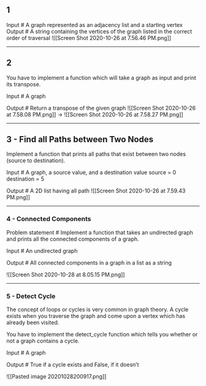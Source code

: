 ## 1 

Input #
A graph represented as an adjacency list and a starting vertex
Output #
A string containing the vertices of the graph listed in the correct order of traversal
![[Screen Shot 2020-10-26 at 7.56.46 PM.png]]


---

## 2 

	
You have to implement a function which will take a graph as input and print its transpose.

Input #
A graph

Output #
Return a transpose of the given graph
![[Screen Shot 2020-10-26 at 7.58.08 PM.png]] -> ![[Screen Shot 2020-10-26 at 7.58.27 PM.png]]


---
## 3 - Find all Paths between Two Nodes

Implement a function that prints all paths that exist between two nodes (source to destination).

Input #
A graph, a source value, and a destination value
source = 0 destination = 5

Output #
A 2D list having all path
![[Screen Shot 2020-10-26 at 7.59.43 PM.png]]

---

### 4 - Connected Components

Problem statement #
Implement a function that takes an undirected graph and prints all the connected components of a graph.

Input #
An undirected graph

Output #
All connected components in a graph in a list as a string

![[Screen Shot 2020-10-28 at 8.05.15 PM.png]]

---

### 5 - Detect Cycle

The concept of loops or cycles is very common in graph theory. A cycle exists when you traverse the graph and come upon a vertex which has already been visited.

You have to implement the detect_cycle function which tells you whether or not a graph contains a cycle.

Input #
A graph

Output #
True if a cycle exists and False, if it doesn’t

![[Pasted image 20201028200917.png]]